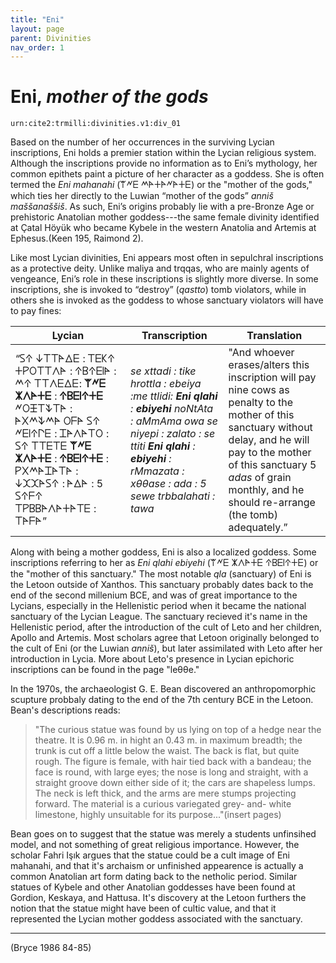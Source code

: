 ```yaml
---
title: "Eni"
layout: page
parent: Divinities
nav_order: 1
---
```


# Eni, *mother of the gods*

`urn:cite2:trmilli:divinities.v1:div_01`

Based on the number of her occurrences in the surviving Lycian inscriptions, Eni holds a premier station within the Lycian religious system. Although the inscriptions provide no information as to Eni’s mythology, her common epithets paint a picture of her character as a goddess. She is often termed the *Eni mahanahi* (𐊚𐊏𐊆 𐊎𐊀𐊛𐊀𐊏𐊀𐊛𐊆) or the "mother of the gods," which ties her directly to the Luwian “mother of the gods” *anniš maššanaššiš*. As such, Eni’s origins probably lie with a pre-Bronze Age or prehistoric Anatolian mother goddess---the same female divinity identified at Çatal Höyük who became Kybele in the western Anatolia and Artemis at Ephesus.(Keen 195, Raimond 2). 

Like most Lycian divinities, Eni appears most often in sepulchral inscriptions as a protective deity. Unlike maliya and trqqas, who are mainly agents of vengeance, Eni’s role in these inscriptions is slightly more diverse. In some inscriptions, she is invoked to “destroy” (*qastto*) tomb violators, while in others she is invoked as the goddess to whose sanctuary violators will have to pay fines: 

|Lycian | Transcription | Translation|
|----------|----------|----------|
|“𐊖𐊁 𐊜𐊗𐊗𐊀𐊅𐊆 : 𐊗𐊆𐊋𐊁 𐊛𐊕𐊒𐊗𐊗𐊍𐊀 : 𐊁𐊂𐊁𐊆𐊊𐊀 : 𐊎𐊁 𐊗𐊗𐊍𐊆𐊅𐊆: **𐊚𐊏𐊆 𐊌𐊍𐊀𐊛𐊆** : **𐊁𐊂𐊆𐊊𐊁𐊛𐊆** 𐊏𐊒𐊑𐊗𐊙𐊗𐊀 : 𐊀𐊐𐊎𐊙𐊎𐊀 𐊒𐊇𐊀 𐊖𐊁 𐊏𐊆𐊊𐊁𐊓𐊆 : 𐊈𐊀𐊍𐊀𐊗𐊒 : 𐊖𐊁 𐊗𐊗𐊆𐊗𐊆 **𐊚𐊏𐊆 𐊌𐊍𐊀𐊛𐊆** : **𐊁𐊂𐊆𐊊𐊁𐊛𐊆** : 𐊕𐊐𐊎𐊀𐊈𐊀𐊗𐊀 : 𐊜𐊉𐊉𐊀𐊖𐊁 : 𐊀𐊅𐊀 : 5 𐊖𐊁𐊇𐊁 𐊗𐊕𐊂𐊂𐊀𐊍𐊀𐊛𐊀𐊗𐊆 : 𐊗𐊀𐊇𐊀”| *se xttadi : tike hrottla : ebeiya :me ttlidi: **Eni qlahi** : **ebiyehi** noNtAta : aMmAma owa se niyepi : zalato : se ttiti **Eni qlahi** : **ebiyehi** : rMmazata : xθθase : ada : 5 sewe trbbalahati : tawa* | "And whoever erases/alters this inscription will pay nine cows as penalty to the mother of this sanctuary without delay, and he will pay to the mother of this sanctuary 5 *adas* of grain monthly, and he should re-arrange (the tomb) adequately.” |

Along with being a mother goddess, Eni is also a localized goddess. Some inscriptions referring to her as *Eni qlahi ebiyehi* (𐊚𐊏𐊆 𐊌𐊍𐊀𐊛𐊆 𐊁𐊂𐊆𐊊𐊁𐊛𐊆) or the "mother of this sanctuary." The most notable *qla* (sanctuary) of Eni is the Letoon outside of Xanthos. This sanctuary probably dates back to the end of the second millenium BCE, and was of great importance to the Lycians, especially in the Hellenistic period when it became the national sanctuary of the Lycian League. The sanctuary recieved it's name in the Hellenistic period, after the introduction of the cult of Leto and her children, Apollo and Artemis. Most scholars agree that Letoon originally belonged to the cult of Eni (or the Luwian *anniš*), but later assimilated with Leto after her introduction in Lycia. More about Leto's presence in Lycian epichoric inscriptions can be found in the page "leθθe."

In the 1970s, the archaeologist G. E. Bean discovered an anthropomorphic scupture probbaly dating to the end of the 7th century BCE in the Letoon. Bean's descriptions reads: 

>"The curious statue was found by us lying on top of a hedge near the theatre. It is 0.96 m. in hight an 0.43 m. in maximum breadth; the trunk is cut off a little below the waist. The back is flat, but quite rough. The figure is female, with hair tied back with a bandeau; the face is round, with large eyes; the nose is long and straight, with a straight groove down either side of it; the cars are shapeless lumps. The neck is left thick, and the arms are mere stumps projecting forward. The material is a curious variegated grey- and- white limestone, highly unsuitable for its purpose..."(insert pages)
>

Bean goes on to suggest that the statue was merely a students unfinsihed model, and not something of great religious importance. However, the scholar Fahri Işık argues that the statue could be a cult image of Eni mahanahi, and that it's archaism or unfinished appearence is actually a common Anatolian art form dating back to the netholic period. Similar statues of Kybele and other Anatolian goddesses have been found at Gordion, Keskaya, and Hattusa. It's discovery at the Letoon furthers the notion that the statue might have been of cultic value, and that it represented the Lycian mother goddess associated with the sanctuary. 

-------------------------
(Bryce 1986 84-85) 
